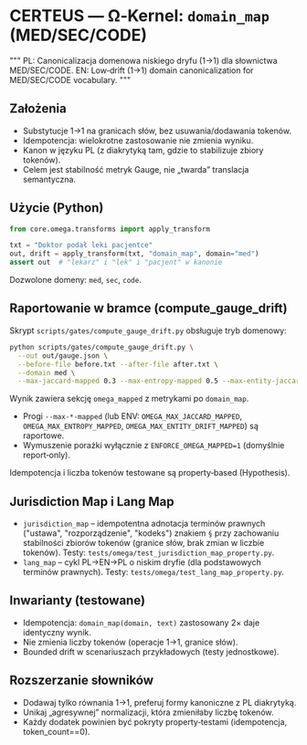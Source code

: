 # CERTEUS — Ω‑Kernel: `domain_map` (MED/SEC/CODE)

"""
PL: Canonicalizacja domenowa niskiego dryfu (1→1) dla słownictwa MED/SEC/CODE.
EN: Low‑drift (1→1) domain canonicalization for MED/SEC/CODE vocabulary.
"""

## Założenia

- Substytucje 1→1 na granicach słów, bez usuwania/dodawania tokenów.
- Idempotencja: wielokrotne zastosowanie nie zmienia wyniku.
- Kanon w języku PL (z diakrytyką tam, gdzie to stabilizuje zbiory tokenów).
- Celem jest stabilność metryk Gauge, nie „twarda” translacja semantyczna.

## Użycie (Python)

```python
from core.omega.transforms import apply_transform

txt = "Doktor podał leki pacjentce"
out, drift = apply_transform(txt, "domain_map", domain="med")
assert out  # "lekarz" i "lek" i "pacjent" w kanonie
```

Dozwolone domeny: `med`, `sec`, `code`.

## Raportowanie w bramce (compute_gauge_drift)

Skrypt `scripts/gates/compute_gauge_drift.py` obsługuje tryb domenowy:

```bash
python scripts/gates/compute_gauge_drift.py \
  --out out/gauge.json \
  --before-file before.txt --after-file after.txt \
  --domain med \
  --max-jaccard-mapped 0.3 --max-entropy-mapped 0.5 --max-entity-jaccard-mapped 0.6
```

Wynik zawiera sekcję `omega_mapped` z metrykami po `domain_map`.

- Progi `--max-*-mapped` (lub ENV: `OMEGA_MAX_JACCARD_MAPPED`, `OMEGA_MAX_ENTROPY_MAPPED`, `OMEGA_MAX_ENTITY_DRIFT_MAPPED`) są raportowe.
- Wymuszenie porażki wyłącznie z `ENFORCE_OMEGA_MAPPED=1` (domyślnie report‑only).

Idempotencja i liczba tokenów testowane są property‑based (Hypothesis).

## Jurisdiction Map i Lang Map

- `jurisdiction_map` – idempotentna adnotacja terminów prawnych ("ustawa", "rozporządzenie", "kodeks") znakiem `§` przy zachowaniu stabilności zbiorów tokenów (granice słów, brak zmian w liczbie tokenów). Testy: `tests/omega/test_jurisdiction_map_property.py`.
- `lang_map` – cykl PL→EN→PL o niskim dryfie (dla podstawowych terminów prawnych). Testy: `tests/omega/test_lang_map_property.py`.

## Inwarianty (testowane)

- Idempotencja: `domain_map(domain, text)` zastosowany 2× daje identyczny wynik.
- Nie zmienia liczby tokenów (operacje 1→1, granice słów).
- Bounded drift w scenariuszach przykładowych (testy jednostkowe).

## Rozszerzanie słowników

- Dodawaj tylko równania 1→1, preferuj formy kanoniczne z PL diakrytyką.
- Unikaj „agresywnej” normalizacji, która zmieniłaby liczbę tokenów.
- Każdy dodatek powinien być pokryty property‑testami (idempotencja, token_count==0).
